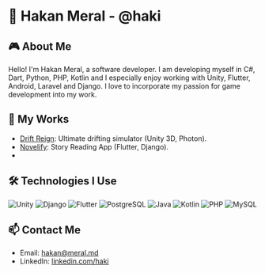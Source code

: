 # 👾 Hakan Meral - @haki

## 🎮 About Me

Hello! I'm Hakan Meral, a software developer. I am developing myself in C#, Dart, Python, PHP, Kotlin and I especially enjoy working with Unity, Flutter, Android, Laravel and Django. I love to incorporate my passion for game development into my work.

## 🚀 My Works

- [Drift Reign](https://store.steampowered.com/app/2368220/Drift_Reign/): Ultimate drifting simulator (Unity 3D, Photon).
- [Novelify](https://play.google.com/store/apps/details?id=de.belengroup.novelify/): Story Reading App (Flutter, Django).
- 
## 🛠 Technologies I Use

![Unity](https://img.shields.io/badge/Unity-000000?style=for-the-badge&logo=unity&logoColor=white)
![Django](https://img.shields.io/badge/Django-092E20?style=for-the-badge&logo=django&logoColor=white)
![Flutter](https://img.shields.io/badge/Flutter-02569B?style=for-the-badge&logo=flutter&logoColor=white)
![PostgreSQL](https://img.shields.io/badge/PostgreSQL-4169E1?style=for-the-badge&logo=postgresql&logoColor=white)
![Java](https://img.shields.io/badge/Java-ED8B00?style=for-the-badge&logo=java&logoColor=white)
![Kotlin](https://img.shields.io/badge/Kotlin-0095D5?style=for-the-badge&logo=kotlin&logoColor=white)
![PHP](https://img.shields.io/badge/PHP-777BB4?style=for-the-badge&logo=php&logoColor=white)
![MySQL](https://img.shields.io/badge/MySQL-4479A1?style=for-the-badge&logo=mysql&logoColor=white)

## 📫 Contact Me

- Email: [hakan@meral.md](mailto:hakan@meral.md)
- LinkedIn: [linkedin.com/haki](https://www.linkedin.com/in/haki)
